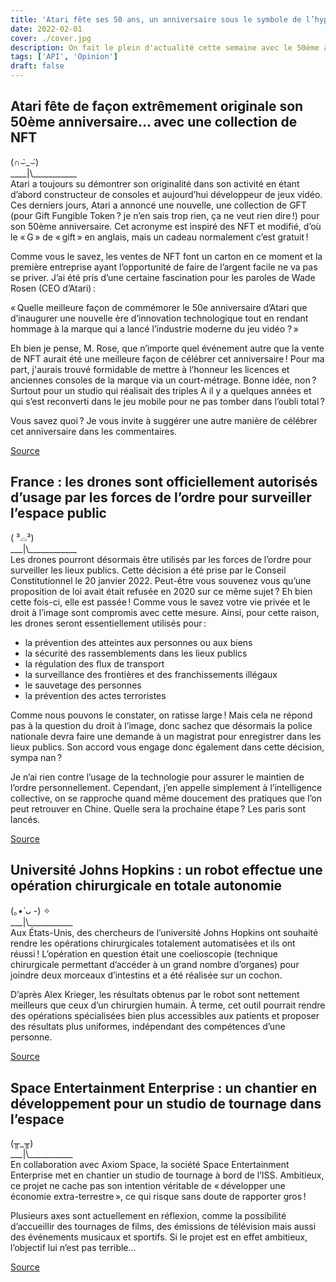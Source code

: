 ```yaml
---
title: 'Atari fête ses 50 ans, un anniversaire sous le symbole de l’hypocrisie'
date: 2022-02-01
cover: ./cover.jpg
description: On fait le plein d'actualité cette semaine avec le 50ème anniversaire d’Atari, un robot chirurgien autonome, un studio de tournage dans l'espace et des drones officiellement autorisés pour la police nationale !
tags: ['API', 'Opinion']
draft: false
---
```


## Atari fête de façon extrêmement originale son 50ème anniversaire… avec une collection de NFT
(∩⌣̀_⌣́)      
\_\_\_\_|\\\_\_\_\_\_\_\_\_\_\_\_           
Atari a toujours su démontrer son originalité dans son activité en étant d’abord constructeur de consoles et aujourd’hui développeur de jeux vidéo. Ces derniers jours, Atari a annoncé une nouvelle, une collection de GFT (pour Gift Fungible Token ? je n’en sais trop rien, ça ne veut rien dire !) pour son 50ème anniversaire. Cet acronyme est inspiré des NFT et modifié, d’où le « G » de « gift » en anglais, mais un cadeau normalement c’est gratuit ! 

Comme vous le savez, les ventes de NFT font un carton en ce moment et la première entreprise ayant l’opportunité de faire de l’argent facile ne va pas se priver. J’ai été pris d’une certaine fascination pour les paroles de Wade Rosen (CEO d’Atari) : 

« Quelle meilleure façon de commémorer le 50e anniversaire d’Atari que d’inaugurer une nouvelle ère d’innovation technologique tout en rendant hommage à la marque qui a lancé l’industrie moderne du jeu vidéo ? » 

Eh bien je pense, M. Rose, que n’importe quel événement autre que la vente de NFT aurait été une meilleure façon de célébrer cet anniversaire ! Pour ma part, j'aurais trouvé formidable de mettre à l’honneur les licences et anciennes consoles de la marque via un court-métrage. Bonne idée, non ? Surtout pour un studio qui réalisait des triples A il y a quelques années et qui s’est reconverti dans le jeu mobile pour ne pas tomber dans l’oubli total ? 

Vous savez quoi ? Je vous invite à suggérer une autre manière de célébrer cet anniversaire dans les commentaires.

[Source](https://www.journaldugeek.com/2022/01/28/atari-fete-ses-50-ans-avec-les-lootboxes-de-nft/)

## France : les drones sont officiellement autorisés d’usage par les forces de l’ordre pour surveiller l’espace public
( ³⌓³)      
\_\_\_|\\\_\_\_\_\_\_\_\_\_\_\_\_       
Les drones pourront désormais être utilisés par les forces de l’ordre pour surveiller les lieux publics. Cette décision a été prise par le Conseil Constitutionnel le 20 janvier 2022. Peut-être vous souvenez vous qu’une proposition de loi avait était refusée en 2020 sur ce même sujet ? Eh bien cette fois-ci, elle est passée ! 
Comme vous le savez votre vie privée et le droit à l’image sont compromis avec cette mesure. Ainsi, pour cette raison, les drones seront essentiellement utilisés pour : 

-	la prévention des atteintes aux personnes ou aux biens
-	la sécurité des rassemblements dans les lieux publics
-	la régulation des flux de transport
-	la surveillance des frontières et des franchissements illégaux
-	le sauvetage des personnes
-	la prévention des actes terroristes

Comme nous pouvons le constater, on ratisse large ! Mais cela ne répond pas à la question du droit à l’image, donc sachez que désormais la police nationale devra faire une demande à un magistrat pour enregistrer dans les lieux publics. Son accord vous engage donc également dans cette décision, sympa nan ? 

Je n’ai rien contre l’usage de la technologie pour assurer le maintien de l’ordre personnellement. Cependant, j’en appelle simplement à l’intelligence collective, on se rapproche quand même doucement des pratiques que l’on peut retrouver en Chine. Quelle sera la prochaine étape ? Les paris sont lancés.

[Source](https://geeko.lesoir.be/2022/01/25/france-les-drones-policiers-peuvent-desormais-etre-utilises-pour-surveiller-lespace-public/)

## Université Johns Hopkins : un robot effectue une opération chirurgicale en totale autonomie
(｡•̀ ᴗ -) ✧     
\_\_\_|\\\_\_\_\_\_\_\_\_\_\_\_     
Aux États-Unis, des chercheurs de l’université Johns Hopkins ont souhaité rendre les opérations chirurgicales totalement automatisées et ils ont réussi ! L’opération en question était une coelioscopie (technique chirurgicale permettant d’accéder à un grand nombre d’organes) pour joindre deux morceaux d’intestins et a été réalisée sur un cochon. 

D’après Alex Krieger, les résultats obtenus par le robot sont nettement meilleurs que ceux d’un chirurgien humain. À terme, cet outil pourrait rendre des opérations spécialisées bien plus accessibles aux patients et proposer des résultats plus uniformes, indépendant des compétences d’une personne. 

[Source](https://www.futura-sciences.com/tech/actualites/robotique-robot-realise-operation-chirurgicale-assistance-humaine-resultat-significativement-meilleur-96436/)

## Space Entertainment Enterprise : un chantier en développement pour un studio de tournage dans l’espace
(╥_╥)       
\_\_\_|\\\_\_\_\_\_\_\_\_\_\_\_       
En collaboration avec Axiom Space, la société Space Entertainment Enterprise met en chantier un studio de tournage à bord de l’ISS. Ambitieux, ce projet ne cache pas son intention véritable de « développer une économie extra-terrestre », ce qui risque sans doute de rapporter gros !   

Plusieurs axes sont actuellement en réflexion, comme la possibilité d’accueillir des tournages de films, des émissions de télévision mais aussi des événements musicaux et sportifs. Si le projet est en effet ambitieux, l’objectif lui n’est pas terrible… 

[Source](https://www.papergeek.fr/un-studio-de-tournage-prive-bientot-en-orbite-2461509)